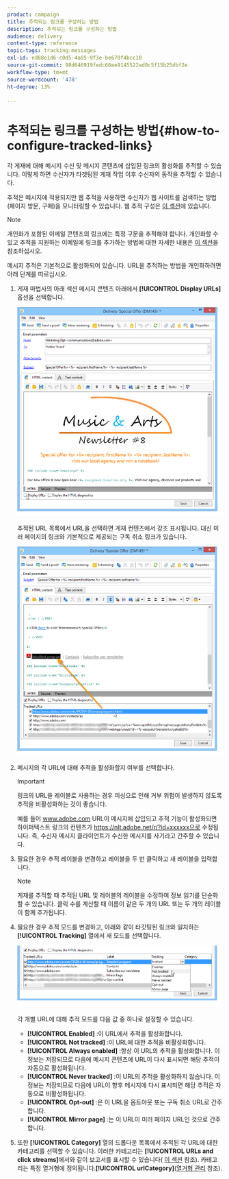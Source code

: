 ```yaml
---
product: campaign
title: 추적되는 링크를 구성하는 방법
description: 추적되는 링크를 구성하는 방법
audience: delivery
content-type: reference
topic-tags: tracking-messages
exl-id: ed88e1d6-c0d5-4a85-9f3e-be670f4bcc10
source-git-commit: 98d646919fedc66ee9145522ad0c5f15b25dbf2e
workflow-type: tm+mt
source-wordcount: '478'
ht-degree: 13%

---
```


# 추적되는 링크를 구성하는 방법{#how-to-configure-tracked-links}

각 게재에 대해 메시지 수신 및 메시지 콘텐츠에 삽입된 링크의 활성화를 추적할 수 있습니다. 이렇게 하면 수신자가 타겟팅된 게재 작업 이후 수신자의 동작을 추적할 수 있습니다.

추적은 메시지에 적용되지만 웹 추적을 사용하면 수신자가 웹 사이트를 검색하는 방법(페이지 방문, 구매)을 모니터링할 수 있습니다. 웹 추적 구성은 [이 섹션](../../configuration/using/about-web-tracking.md)에 있습니다.

>[!NOTE]
>
>개인화가 포함된 이메일 콘텐츠의 링크에는 특정 구문을 추적해야 합니다. 개인화할 수 있고 추적을 지원하는 이메일에 링크를 추가하는 방법에 대한 자세한 내용은 [이 섹션](../../delivery/using/tracking-personalized-links.md)을 참조하십시오.




메시지 추적은 기본적으로 활성화되어 있습니다. URL을 추적하는 방법을 개인화하려면 아래 단계를 따르십시오.

1. 게재 마법사의 아래 섹션 메시지 콘텐츠 아래에서 **[!UICONTROL Display URLs]** 옵션을 선택합니다.

   ![](assets/s_ncs_user_email_del_display_urls.png)

   추적된 URL 목록에서 URL을 선택하면 게재 컨텐츠에서 강조 표시됩니다. 대신 미러 페이지의 링크와 기본적으로 제공되는 구독 취소 링크가 있습니다.

   ![](assets/s_ncs_user_email_del_show_urls.png)

1. 메시지의 각 URL에 대해 추적을 활성화할지 여부를 선택합니다.

   >[!IMPORTANT]
   >
   >링크의 URL을 레이블로 사용하는 경우 피싱으로 인해 거부 위험이 발생하지 않도록 추적을 비활성화하는 것이 좋습니다.
   >
   >예를 들어 www.adobe.com URL이 메시지에 삽입되고 추적 기능이 활성화되면 하이퍼텍스트 링크의 컨텐츠가 https://nlt.adobe.net/r/?id=xxxxxx으로 수정됩니다. 즉, 수신자 메시지 클라이언트가 수신한 메시지를 사기라고 간주할 수 있습니다.

1. 필요한 경우 추적 레이블을 변경하고 레이블을 두 번 클릭하고 새 레이블을 입력합니다.

   >[!NOTE]
   >
   >게재를 추적할 때 추적된 URL 및 레이블의 레이블을 수정하여 정보 읽기를 단순화할 수 있습니다. 클릭 수를 계산할 때 이름이 같은 두 개의 URL 또는 두 개의 레이블이 함께 추가됩니다.

1. 필요한 경우 추적 모드를 변경하고, 아래와 같이 타깃팅된 링크와 일치하는 **[!UICONTROL Tracking]** 열에서 새 모드를 선택합니다.

   ![](assets/s_ncs_user_select_tracking_mode.png)

   각 개별 URL에 대해 추적 모드를 다음 값 중 하나로 설정할 수 있습니다.

   * **[!UICONTROL Enabled]** :이 URL에서 추적을 활성화합니다.
   * **[!UICONTROL Not tracked]** :이 URL에 대한 추적을 비활성화합니다.
   * **[!UICONTROL Always enabled]** :항상 이 URL의 추적을 활성화합니다. 이 정보는 저장되므로 다음에 메시지 콘텐츠에 URL이 다시 표시되면 해당 추적이 자동으로 활성화됩니다.
   * **[!UICONTROL Never tracked]** :이 URL의 추적을 활성화하지 않습니다. 이 정보는 저장되므로 다음에 URL이 향후 메시지에 다시 표시되면 해당 추적은 자동으로 비활성화됩니다.
   * **[!UICONTROL Opt-out]** :은 이 URL을 옵트아웃 또는 구독 취소 URL로 간주합니다.
   * **[!UICONTROL Mirror page]** :는 이 URL이 미러 페이지 URL인 것으로 간주합니다.

1. 또한 **[!UICONTROL Category]** 열의 드롭다운 목록에서 추적된 각 URL에 대한 카테고리를 선택할 수 있습니다. 이러한 카테고리는 **[!UICONTROL URLs and click streams]**&#x200B;에서와 같이 보고서를 표시할 수 있습니다( [이 섹션](../../reporting/using/reports-on-deliveries.md#urls-and-click-streams) 참조). 카테고리는 특정 열거형에 정의됩니다.**[!UICONTROL urlCategory]**([열거형 관리](../../platform/using/managing-enumerations.md) 참조).
